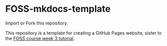 # FOSS-mkdocs-template

Import or Fork this repository.

This repository is a template for creating a GitHub Pages website, sister to the [FOSS course week 3 tutorial](https://foss.cyverse.org/03_documentation_communication/#hands-on-building-a-github-pages-website-using-mkdocs).